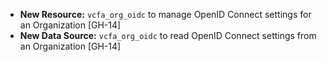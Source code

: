 * **New Resource:** `vcfa_org_oidc` to manage OpenID Connect settings for an Organization [GH-14]
* **New Data Source:** `vcfa_org_oidc` to read OpenID Connect settings from an Organization [GH-14]
